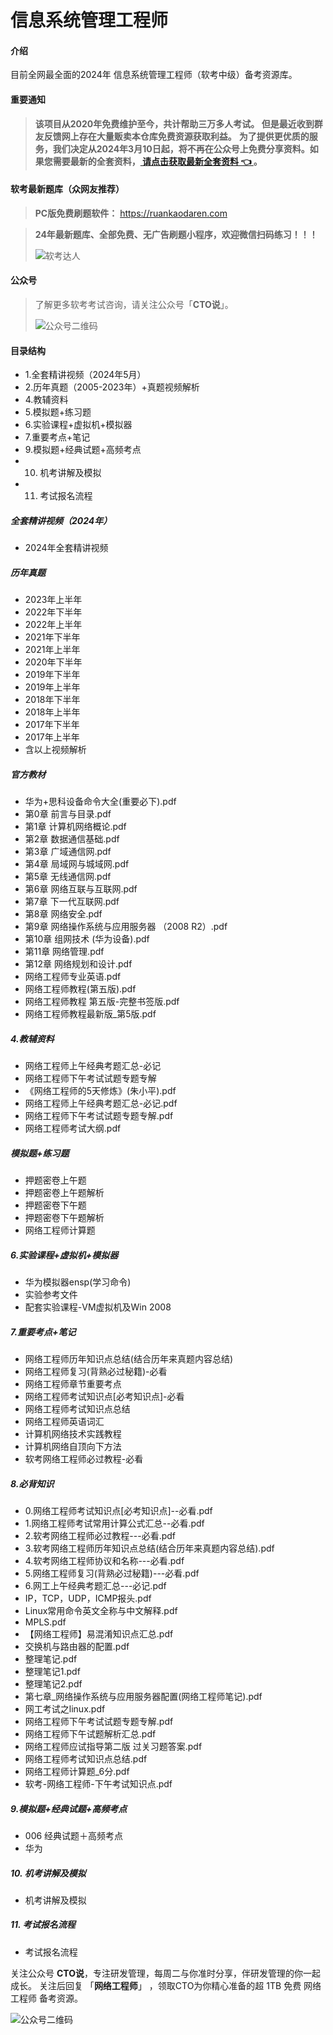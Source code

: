 # 信息系统管理工程师

#### 介绍
目前全网最全面的2024年 信息系统管理工程师（软考中级）备考资源库。

#### 重要通知
>  **该项目从2020年免费维护至今，共计帮助三万多人考试。 但是最近收到群友反馈网上存在大量贩卖本仓库免费资源获取利益。**
>   **为了提供更优质的服务，我们决定从2024年3月10日起，将不再在公众号上免费分享资料。如果您需要最新的全套资料，[ 请点击获取最新全套资料 👈  ](https://91ke.cn/)。**  


#### 软考最新题库（众网友推荐）
> **PC版免费刷题软件：**
https://ruankaodaren.com


> **24年最新题库、全部免费、无广告刷题小程序，欢迎微信扫码练习！！！**
>
> ![软考达人](https://chaidingoss.oss-cn-hangzhou.aliyuncs.com/ruankao/share/%E7%B3%BB%E7%BB%9F%E5%88%86%E6%9E%90%E5%B8%88-gitee.png?x-oss-process=image/resize,w_258,h_258,limit_0)

#### 公众号
> 了解更多软考考试咨询，请关注公众号「**CTO说**」。
>
> ![公众号二维码](https://chaidingoss.oss-cn-hangzhou.aliyuncs.com/qrcode.jpg)


#### 目录结构
 - 1.全套精讲视频（2024年5月）
 - 2.历年真题（2005-2023年）+真题视频解析
 - 4.教辅资料
 - 5.模拟题+练习题
 - 6.实验课程+虚拟机+模拟器
 - 7.重要考点+笔记
 - 9.模拟题+经典试题+高频考点
 - 10. 机考讲解及模拟
 - 11. 考试报名流程

##### 全套精讲视频（2024年）
 - 2024年全套精讲视频

##### 历年真题
 - 2023年上半年
 - 2022年下半年
 - 2022年上半年
 - 2021年下半年
 - 2021年上半年
 - 2020年下半年
 - 2019年下半年
 - 2019年上半年
 - 2018年下半年
 - 2018年上半年
 - 2017年下半年
 - 2017年上半年
 - 含以上视频解析
   
##### 官方教材
 - 华为+思科设备命令大全(重要必下).pdf
 - 第0章 前言与目录.pdf
 - 第1章 计算机网络概论.pdf
 - 第2章 数据通信基础.pdf
 - 第3章 广域通信网.pdf
 - 第4章 局域网与城域网.pdf
 - 第5章 无线通信网.pdf
 - 第6章 网络互联与互联网.pdf
 - 第7章 下一代互联网.pdf
 - 第8章 网络安全.pdf
 - 第9章 网络操作系统与应用服务器 （2008 R2）.pdf
 - 第10章 组网技术 (华为设备).pdf
 - 第11章 网络管理.pdf
 - 第12章 网络规划和设计.pdf
 - 网络工程师专业英语.pdf
 - 网络工程师教程(第五版).pdf
 - 网络工程师教程 第五版-完整书签版.pdf
 - 网络工程师教程最新版_第5版.pdf

##### 4.教辅资料
 - 网络工程师上午经典考题汇总-必记
 - 网络工程师下午考试试题专题专解
 - 《网络工程师的5天修炼》(朱小平).pdf
 - 网络工程师上午经典考题汇总-必记.pdf
 - 网络工程师下午考试试题专题专解.pdf
 - 网络工程师考试大纲.pdf
 
##### 模拟题+练习题
 - 押题密卷上午题
 - 押题密卷上午题解析
 - 押题密卷下午题
 - 押题密卷下午题解析
 - 网络工程师计算题
 
##### 6.实验课程+虚拟机+模拟器
 - 华为模拟器ensp(学习命令)
 - 实验参考文件
 - 配套实验课程-VM虚拟机及Win 2008
 
##### 7.重要考点+笔记
 - 网络工程师历年知识点总结(结合历年来真题内容总结)
 - 网络工程师复习(背熟必过秘籍)-必看
 - 网络工程师章节重要考点
 - 网络工程师考试知识点[必考知识点]-必看
 - 网络工程师考试知识点总结
 - 网络工程师英语词汇
 - 计算机网络技术实践教程
 - 计算机网络自顶向下方法
 - 软考网络工程师必过教程-必看
 
##### 8.必背知识
 - 0.网络工程师考试知识点[必考知识点]--必看.pdf
 - 1.网络工程师考试常用计算公式汇总--必看.pdf
 - 2.软考网络工程师必过教程---必看.pdf
 - 3.软考网络工程师历年知识点总结(结合历年来真题内容总结).pdf
 - 4.软考网络工程师协议和名称---必看.pdf
 - 5.网络工程师复习(背熟必过秘籍)---必看.pdf
 - 6.网工上午经典考题汇总---必记.pdf
 - IP，TCP，UDP，ICMP报头.pdf
 - Linux常用命令英文全称与中文解释.pdf
 - MPLS.pdf
 - 【网络工程师】易混淆知识点汇总.pdf
 - 交换机与路由器的配置.pdf
 - 整理笔记.pdf
 - 整理笔记1.pdf
 - 整理笔记2.pdf
 - 第七章_网络操作系统与应用服务器配置(网络工程师笔记).pdf
 - 网工考试之linux.pdf
 - 网络工程师下午考试试题专题专解.pdf
 - 网络工程师下午试题解析汇总.pdf
 - 网络工程师应试指导第二版 过关习题答案.pdf
 - 网络工程师考试知识点总结.pdf
 - 网络工程师计算题_6分.pdf
 - 软考-网络工程师-下午考试知识点.pdf
 
##### 9.模拟题+经典试题+高频考点
 - 006 经典试题＋高频考点
 -  华为
 
##### 10. 机考讲解及模拟
 - 机考讲解及模拟
 
##### 11. 考试报名流程
 - 考试报名流程
 
关注公众号 **CTO说**，专注研发管理，每周二与你准时分享，伴研发管理的你一起成长。
关注后回复 「**网络工程师**」 ，领取CTO为你精心准备的超 1TB 免费 网络工程师 备考资源。


![公众号二维码](https://chaidingoss.oss-cn-hangzhou.aliyuncs.com/qrcode.jpg)

